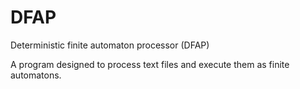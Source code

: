 # DFAP
Deterministic finite automaton processor (DFAP)

A program designed to process text files and execute them as finite automatons.
